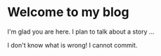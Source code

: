 # Welcome to my blog

I'm glad you are here. I plan to talk about a story ...

I don't know what is wrong! I cannot commit.
